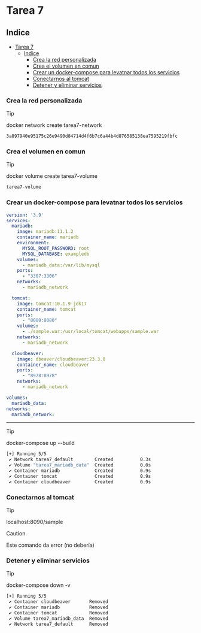 # Tarea 7

## Indice
- [Tarea 7](#tarea-7)
  - [Indice](#indice)
    - [Crea la red personalizada](#crea-la-red-personalizada)
    - [Crea el volumen en comun](#crea-el-volumen-en-comun)
    - [Crear un docker-compose para levatnar todos los servicios](#crear-un-docker-compose-para-levatnar-todos-los-servicios)
    - [Conectarnos al tomcat](#conectarnos-al-tomcat)
    - [Detener y eliminar servicios](#detener-y-eliminar-servicios)

### Crea la red personalizada
> [!TIP]
> docker network create tarea7-network

```bash
3a897940e95175c26e9490d84714d4f6b7c6a44b4d876585138ea7595219fbfc
```

### Crea el volumen en comun
> [!TIP]
> docker volume create tarea7-volume

```bash
tarea7-volume
```

### Crear un docker-compose para levatnar todos los servicios
```yml
version: '3.9'
services:
  mariadb:
    image: mariadb:11.1.2
    container_name: mariadb
    environment:
      MYSQL_ROOT_PASSWORD: root
      MYSQL_DATABASE: exampledb
    volumes:
      - mariadb_data:/var/lib/mysql
    ports:
      - "3307:3306"
    networks:
      - mariadb_network

  tomcat:
    image: tomcat:10.1.9-jdk17
    container_name: tomcat
    ports:
      - "8080:8080"
    volumes:
      - ./sample.war:/usr/local/tomcat/webapps/sample.war
    networks:
      - mariadb_network

  cloudbeaver:
    image: dbeaver/cloudbeaver:23.3.0
    container_name: cloudbeaver
    ports:
      - "8978:8978"
    networks:
      - mariadb_network

volumes:
  mariadb_data:
networks:
  mariadb_network:
```
---
> [!TIP]
> docker-compose up --build

```bash
[+] Running 5/5
 ✔ Network tarea7_default        Created          0.3s 
 ✔ Volume "tarea7_mariadb_data"  Created          0.0s 
 ✔ Container mariadb             Created          0.9s 
 ✔ Container tomcat              Created          0.9s 
 ✔ Container cloudbeaver         Created          0.9s
```

### Conectarnos al tomcat
> [!TIP]
> localhost:8090/sample

> [!CAUTION]
> Este comando da error (no debería)

### Detener y eliminar servicios
> [!TIP]
> docker-compose down -v

```bash
[+] Running 5/5
 ✔ Container cloudbeaver       Removed                                                                                                                             10.4s 
 ✔ Container mariadb           Removed                                                                                                                              0.0s 
 ✔ Container tomcat            Removed                                                                                                                              0.4s 
 ✔ Volume tarea7_mariadb_data  Removed                                                                                                                              0.0s 
 ✔ Network tarea7_default      Removed
```